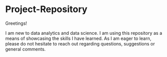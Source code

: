 # Project-Repository

Greetings!

I am new to data analytics and data science. I am using this repository as a means of showcasing the skills I have learned. As I am eager to learn, please do not hesitate to reach out regarding questions, suggestions or general comments. 
